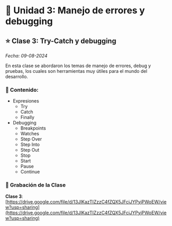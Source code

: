 # 🐞 Unidad 3: Manejo de errores y debugging

## ⭐️ Clase 3:  Try-Catch y debugging

_Fecha: 09-08-2024_

En esta clase se abordaron los temas de manejo de errores, debug y pruebas, los cuales son herramientas muy útiles para el mundo del desarrollo.

### 📖 Contenido:

- Expresiones
    - Try
    - Catch
    - Finally
- Debugging
    - Breakpoints
    - Watches
    - Step Over
    - Step Into
    - Step Out
    - Stop
    - Start
    - Pause
    - Continue

### 🎥 Grabación de la Clase

**Clase 3**: [https://drive.google.com/file/d/13JlKazTIZzzC4fZQX5JFciJYPyjPWoEW/view?usp=sharing](https://drive.google.com/file/d/13JlKazTIZzzC4fZQX5JFciJYPyjPWoEW/view?usp=sharing)
